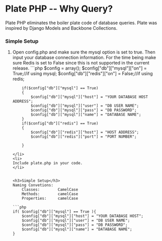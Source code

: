 Plate PHP -- Why Query?
=======================================================
Plate PHP eliminates the boiler plate code of database queries. Plate was inspired by Django Models and Backbone Collections.

<h3>Simple Setup</h3>
<ol>
<li>
Open config.php and make sure the mysql option is set to true. Then input your database connection information. For the time being make sure Redis is set to False since this is not supported in the current release.
```php
	$config = array();
		$config["db"]["mysql"]["on"] = True;//if using mysql;
		$config["db"]["redis"]["on"] = False;//if using redis;
		
		if($config["db"]["mysql"] == True)
		{
			$config["db"]["mysql"]["host"] = "YOUR DATABASE HOST ADDRESS";
			$config["db"]["mysql"]["user"] = "DB USER NAME";
			$config["db"]["mysql"]["pass"] = "DB PASSWORD";
			$config["db"]["mysql"]["name"] = "DATABASE NAME";
		}
		if($config["db"]["redis"] == True)
		{
			$config["db"]["redis"]["host"] = "HOST ADDRESS";
			$config["db"]["redis"]["port"] = "PORT NUMBER";
			
		}
```
</li>
<li>
Include plate.php in your code.
</li>


<h3>Simple Setup</h3>
Naming Convetions:
	Classes: 		CamelCase
	Methods: 		camelCase
	Properties: 	camelCase

```php
if( $config["db"]["mysql"] == True ){
	$config["db"]["mysql"]["host"] = "YOUR DATABASE HOST";
	$config["db"]["mysql"]["user"] = "DB USER NAME";
	$config["db"]["mysql"]["pass"] = "DB PASSWORD";
	$config["db"]["mysql"]["name"] = "DATABASE NAME";
}
```
